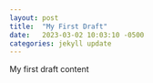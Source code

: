 ```yaml
---
layout: post
title:  "My First Draft"
date:   2023-03-02 10:03:10 -0500
categories: jekyll update
---
```


My first draft content
